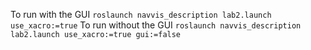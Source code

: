 To run with the GUI
```roslaunch navvis_description lab2.launch use_xacro:=true```
To run without the GUI
```roslaunch navvis_description lab2.launch use_xacro:=true gui:=false```